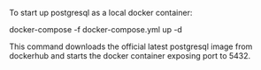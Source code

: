 
To start up postgresql as a local docker container:

docker-compose -f docker-compose.yml up -d

This command downloads the official latest postgresql image from dockerhub and
starts the docker container exposing port to 5432. 
